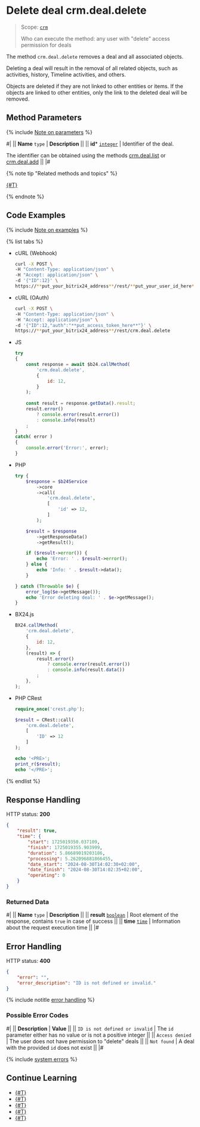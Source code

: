# Delete deal crm.deal.delete

> Scope: [`crm`](../../scopes/permissions.md)
> 
> Who can execute the method: any user with "delete" access permission for deals

The method `crm.deal.delete` removes a deal and all associated objects.

Deleting a deal will result in the removal of all related objects, such as activities, history, Timeline activities, and others.

Objects are deleted if they are not linked to other entities or items. If the objects are linked to other entities, only the link to the deleted deal will be removed.

## Method Parameters

{% include [Note on parameters](../../../_includes/required.md) %}

#|
|| **Name**
`type` | **Description** ||
|| **id***
[`integer`](../../data-types.md) | Identifier of the deal.

The identifier can be obtained using the methods [crm.deal.list](./crm-deal-list.md) or [crm.deal.add](./crm-deal-add.md) ||
|#

{% note tip "Related methods and topics" %}

[{#T}](./recurring-deals/crm-deal-recurring-delete.md)

{% endnote %}

## Code Examples

{% include [Note on examples](../../../_includes/examples.md) %}

{% list tabs %}

- cURL (Webhook)

    ```bash
    curl -X POST \
    -H "Content-Type: application/json" \
    -H "Accept: application/json" \
    -d '{"ID":12}' \
    https://**put_your_bitrix24_address**/rest/**put_your_user_id_here**/**put_your_webhook_here**/crm.deal.delete
    ```

- cURL (OAuth)

    ```bash
    curl -X POST \
    -H "Content-Type: application/json" \
    -H "Accept: application/json" \
    -d '{"ID":12,"auth":"**put_access_token_here**"}' \
    https://**put_your_bitrix24_address**/rest/crm.deal.delete
    ```

- JS

    ```js
    try
    {
    	const response = await $b24.callMethod(
    		'crm.deal.delete',
    		{
    			id: 12,
    		}
    	);
    	
    	const result = response.getData().result;
    	result.error()
    		? console.error(result.error())
    		: console.info(result)
    	;
    }
    catch( error )
    {
    	console.error('Error:', error);
    }
    ```

- PHP

    ```php
    try {
        $response = $b24Service
            ->core
            ->call(
                'crm.deal.delete',
                [
                    'id' => 12,
                ]
            );
    
        $result = $response
            ->getResponseData()
            ->getResult();
    
        if ($result->error()) {
            echo 'Error: ' . $result->error();
        } else {
            echo 'Info: ' . $result->data();
        }
    
    } catch (Throwable $e) {
        error_log($e->getMessage());
        echo 'Error deleting deal: ' . $e->getMessage();
    }
    ```

- BX24.js

    ```js
    BX24.callMethod(
        'crm.deal.delete',
        {
            id: 12,
        },
        (result) => {
            result.error()
                ? console.error(result.error())
                : console.info(result.data())
            ;
        },
    );
    ```

- PHP CRest

    ```php
    require_once('crest.php');

    $result = CRest::call(
        'crm.deal.delete',
        [
            'ID' => 12
        ]
    );

    echo '<PRE>';
    print_r($result);
    echo '</PRE>';
    ```

{% endlist %}

## Response Handling

HTTP status: **200**

```json
{
    "result": true,
    "time": {
        "start": 1725019350.037109,
        "finish": 1725019355.903999,
        "duration": 5.86689019203186,
        "processing": 5.262096881866455,
        "date_start": "2024-08-30T14:02:30+02:00",
        "date_finish": "2024-08-30T14:02:35+02:00",
        "operating": 0
    }
}
```

### Returned Data

#|
|| **Name**
`type` | **Description** ||
|| **result**
[`boolean`](../../data-types.md) | Root element of the response, contains `true` in case of success ||
|| **time**
[`time`](../../data-types.md#time) | Information about the request execution time ||
|#

## Error Handling

HTTP status: **400**

```json
{
    "error": "",
    "error_description": "ID is not defined or invalid."
}
```

{% include notitle [error handling](../../../_includes/error-info.md) %}

### Possible Error Codes

#|
|| **Description** | **Value** ||
|| `ID is not defined or invalid` | The `id` parameter either has no value or is not a positive integer ||
|| `Access denied` | The user does not have permission to "delete" deals ||
|| `Not found` | A deal with the provided `id` does not exist ||
|#

{% include [system errors](./../../../_includes/system-errors.md) %}

## Continue Learning

- [{#T}](./crm-deal-add.md)
- [{#T}](./crm-deal-update.md)
- [{#T}](./crm-deal-get.md)
- [{#T}](./crm-deal-list.md)
- [{#T}](./crm-deal-fields.md)